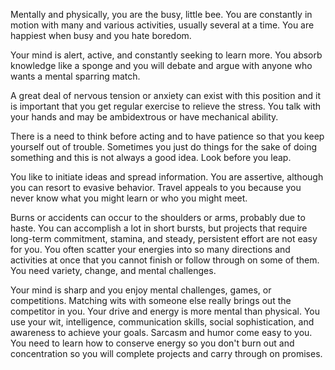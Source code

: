 Mentally and physically, you are the busy, little bee. You are constantly in motion with many and various activities, usually several at a time. You are happiest when busy and you hate boredom.

Your mind is alert, active, and constantly seeking to learn more. You absorb knowledge like a sponge and you will debate and argue with anyone who wants a mental sparring match.

A great deal of nervous tension or anxiety can exist with this position and it is important that you get regular exercise to relieve the stress. You talk with your hands and may be ambidextrous or have mechanical ability.

There is a need to think before acting and to have patience so that you keep yourself out of trouble. Sometimes you just do things for the sake of doing something and this is not always a good idea. Look before you leap.

You like to initiate ideas and spread information. You are assertive, although you can resort to evasive behavior. Travel appeals to you because you never know what you might learn or who you might meet.

Burns or accidents can occur to the shoulders or arms, probably due to haste. You can accomplish a lot in short bursts, but projects that require long-term commitment, stamina, and steady, persistent effort are not easy for you. You often scatter your energies into so many directions and activities at once that you cannot finish or follow through on some of them. You need variety, change, and mental challenges.

Your mind is sharp and you enjoy mental challenges, games, or competitions. Matching wits with someone else really brings out the competitor in you. Your drive and energy is more mental than physical. You use your wit, intelligence, communication skills, social sophistication, and awareness to achieve your goals. Sarcasm and humor come easy to you. You need to learn how to conserve energy so you don't burn out and concentration so you will complete projects and carry through on promises.